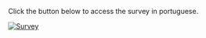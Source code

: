 Click the button below to access the survey in portuguese.

[![Survey](https://img.shields.io/badge/SURVEY-8A2BE2?style=plastic)](https://forms.gle/LC1yJPKaGxUGpRCa6)
